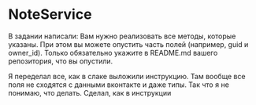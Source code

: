 # NoteService

В задании написали: Вам нужно реализовать все методы, которые указаны. При этом вы можете опустить часть полей (например, guid и owner_id). 
Только обязательно укажите в README.md вашего репозитория, что вы опустили.

Я переделал все, как в слаке выложили инструкцию. Там вообще все поля не сходятся с данными вконтакте и даже типы. Так что я не понимаю, что делать.
Сделал, как в инструкции
